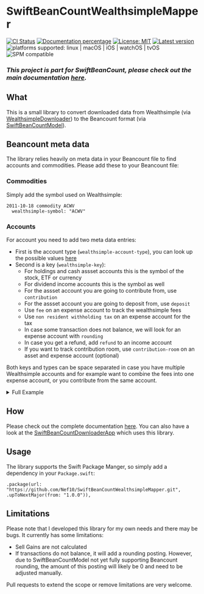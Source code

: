 # SwiftBeanCountWealthsimpleMapper

[![CI Status](https://github.com/Nef10/SwiftBeanCountWealthsimpleMapper/workflows/CI/badge.svg?event=push)](https://github.com/Nef10/SwiftBeanCountWealthsimpleMapper/actions?query=workflow%3A%22CI%22) [![Documentation percentage](https://nef10.github.io/SwiftBeanCountWealthsimpleMapper/badge.svg)](https://nef10.github.io/SwiftBeanCountWealthsimpleMapper/) [![License: MIT](https://img.shields.io/github/license/Nef10/SwiftBeanCountWealthsimpleMapper)](https://github.com/Nef10/SwiftBeanCountWealthsimpleMapper/blob/main/LICENSE) [![Latest version](https://img.shields.io/github/v/release/Nef10/SwiftBeanCountWealthsimpleMapper?label=SemVer&sort=semver)](https://github.com/Nef10/SwiftBeanCountWealthsimpleMapper/releases) ![platforms supported: linux | macOS | iOS | watchOS | tvOS](https://img.shields.io/badge/platform-linux%20%7C%20macOS%20%7C%20iOS%20%7C%20watchOS%20%7C%20tvOS-blue) ![SPM compatible](https://img.shields.io/badge/SPM-compatible-blue)

### ***This project is part for SwiftBeanCount, please check out the main documentation [here](https://github.com/Nef10/SwiftBeanCount).***

## What

This is a small library to convert downloaded data from Wealthsimple (via [WealthsimpleDownloader](https://github.com/Nef10/WealthsimpleDownloader)) to the Beancount format (via [SwiftBeanCountModel](https://github.com/Nef10/SwiftBeanCountModel)).

## Beancount meta data

The library relies heavily on meta data in your Beancount file to find accounts and commodities. Please add these to your Beancount file:

### Commodities

Simply add the symbol used on Wealthsimple:

```
2011-10-18 commodity ACWV
  wealthsimple-symbol: "ACWV"
```

### Accounts

For account you need to add two meta data entries:
* First is the account type (`wealthsimple-account-type`), you can look up the possible values [here](https://github.com/Nef10/WealthsimpleDownloader/blob/main/Sources/Wealthsimple/Account.swift#L37)
* Second is a key (`wealthsimple-key`):
  * For holdings and cash assset accounts this is the symbol of the stock, ETF or currency
  * For dividend income accounts this is the symbol as well
  * For the assset account you are going to contribute from, use `contribution`
  * For the assset account you are going to deposit from, use `deposit`
  * Use `fee` on an expense account to track the wealthsimple fees
  * Use `non resident withholding tax` on an expense account for the tax
  * In case some transaction does not balance, we will look for an expense account with `rounding`
  * In case you get a refund, add `refund` to an income account
  * If you want to track contribution room, use `contribution-room` on an asset and expense account (optional)

Both keys and types can be space separated in case you have multiple Wealthsimple accounts and for example want to combine the fees into one expense account, or you contribute from the same account.

<details>
  <summary>Full Example</summary>

```
2020-07-31 open Assets:Checking:Wealthsimple CAD
  wealthsimple-account-type: "ca_cash"
  wealthsimple-key: "CAD"

2020-07-31 open Assets:Investment:Wealthsimple:TFSA:Parking CAD
  wealthsimple-account-type: "ca_tfsa"
  wealthsimple-key: "CAD"

2020-07-31 open Assets:Investment:Wealthsimple:TFSA:ACWV ACWV
  wealthsimple-account-type: "ca_tfsa"
  wealthsimple-key: "ACWV"

2020-07-31 open Income:Capital:Dividend:ACWV USD
  wealthsimple-account-type: "ca_tfsa"
  wealthsimple-key: "ACWV"

2020-07-31 open Assets:Checking:Bank CAD
  wealthsimple-account-type: "ca_tfsa"
  wealthsimple-key: "contribution"

2020-07-31 open Assets:Investment:OtherComany:TFSA
  wealthsimple-account-type: "ca_tfsa"
  wealthsimple-key: "deposit"

2020-07-31 open Expenses:FinancialInstitutions:Investment:Fees
  wealthsimple-account-type: "ca_tfsa"
  wealthsimple-key: "fee"

2020-07-31 open Expenses:Tax:NRWT
  wealthsimple-account-type: "ca_tfsa"
  wealthsimple-key: "non resident withholding tax"

2020-07-31 open Expenses:Rounding
  wealthsimple-account-type: "ca_tfsa"
  wealthsimple-key: "rounding"

2020-07-31 open Income:FinancialInstitutions
  wealthsimple-account-type: "ca_tfsa"
  wealthsimple-key: "refund"

2020-07-31 open Assets:TFSAContributionRoom TFSA.ROOM
  wealthsimple-account-type: "ca_tfsa"
  wealthsimple-key: "contribution-room"

2020-07-31 open Expenses:TFSAContributionRoom TFSA.ROOM
  wealthsimple-account-type: "ca_tfsa"
  wealthsimple-key: "contribution-room"
````
</details>

## How

Please check out the complete documentation [here](https://nef10.github.io/SwiftBeanCountWealthsimpleMapper/). You can also have a look at the [SwiftBeanCountDownloaderApp](https://github.com/Nef10/SwiftBeanCountDownloaderApp) which uses this library.

## Usage

The library supports the Swift Package Manger, so simply add a dependency in your `Package.swift`:

```
.package(url: "https://github.com/Nef10/SwiftBeanCountWealthsimpleMapper.git", .upToNextMajor(from: "1.0.0")),
```

## Limitations

Please note that I developed this library for my own needs and there may be bugs. It currently has some limitations:

* Sell Gains are not calculated
* If transactions do not balance, it will add a rounding posting. However, due to SwiftBeanCountModel not yet fully supporting Beancount rounding, the amount of this posting will likely be 0 and need to be adjusted manually.

Pull requests to extend the scope or remove limitations are very welcome.
